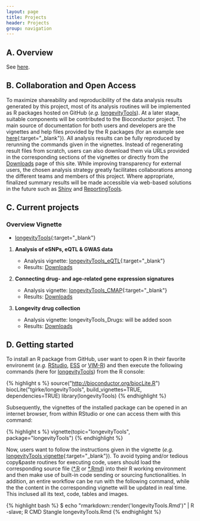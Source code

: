 ```yaml
---
layout: page
title: Projects
header: Projects
group: navigation
---
```


## A. Overview

See [here]({{site.baseurl}}/).

## B. Collaboration and Open Access

To maximize shareability and reproducibility of the data analysis results
generated by this project, most of its analysis routines will be implemented as
R packages hosted on GitHub (_e.g._ [longevityTools](https://github.com/tgirke/longevityTools)). 
At a later stage, suitable components will be contributed to the Bioconductor project. The main 
source of documentation for both users and developers are the vignettes and help files provided by the R packages
(for an example see [here](https://htmlpreview.github.io/?https://github.com/tgirke/longevityTools/blob/master/vignettes/longevityTools.html){:target="_blank"}).
All analysis results can be fully reproduced by rerunning the commands given in
the vignettes. Instead of regenerating result files from scratch, users can
also download them via URLs provided in the corresponding sections of the
vignettes or directly from the
[Downloads]({{site.baseurl}}/downloads/)
page of this site.
While improving transparency for external users, the chosen analysis strategy 
greatly facilitates collaborations among the different teams and members 
of this project. Where appropriate, finalized summary results will be made 
accessible via web-based solutions in the future such as [Shiny](http://shiny.rstudio.com/) and
[ReportingTools](http://bioconductor.org/packages/release/bioc/html/ReportingTools.html).

## C. Current projects

### Overview Vignette

* [longevityTools](https://htmlpreview.github.io/?https://github.com/tgirke/longevityTools/blob/master/vignettes/longevityTools.html){:target="_blank"}

1. **Analysis of eSNPs, eQTL & GWAS data**

    * Analysis vignette: [longevityTools_eQTL](https://htmlpreview.github.io/?https://github.com/tgirke/longevityTools/blob/master/vignettes/longevityTools_eQTL.html){:target="_blank"}
    * Results: [Downloads]({{site.baseurl}}/downloads/)

2. **Connecting drug- and age-related gene expression signatures**

    * Analysis vignette: [longevityTools_CMAP](https://htmlpreview.github.io/?https://github.com/tgirke/longevityTools/blob/master/vignettes/longevityTools_CMAP.html){:target="_blank"}
    * Results: [Downloads]({{site.baseurl}}/downloads/)

3. **Longevity drug collection** 

    * Analysis vignette: longevityTools_Drugs: will be added soon
    * Results: [Downloads]({{site.baseurl}}/downloads/)

## D. Getting started
To install an R package from GitHub, user want to open R in their favorite environemt
(_e.g._ [RStudio](https://www.rstudio.com/), [ESS](http://ess.r-project.org/)
or [VIM-R](http://manuals.bioinformatics.ucr.edu/home/programming-in-r/vim-r))
and then execute the following commands (here for [longevityTools](https://github.com/tgirke/longevityTools)) from the 
R console:

{% highlight s %}
source("http://bioconductor.org/biocLite.R")
biocLite("tgirke/longevityTools", build_vignettes=TRUE, dependencies=TRUE)
library(longevityTools)
{% endhighlight %}

Subsequently, the vignettes of the installed package can be opened in an
internet browser, from within RStudio or one can access them with this command:

{% highlight s %}
vignette(topic="longevityTools", package="longevityTools")
{% endhighlight %}

Now, users want to follow the instructions given in the vignette (_e.g._
[longevityTools
vignette](https://htmlpreview.github.io/?https://github.com/tgirke/longevityTools/blob/master/vignettes/longevityTools.html){:target="_blank"}).
To avoid typing and/or tedious copy&paste routines for executing code, users
should load the corresponding source file
([\*.R](https://raw.githubusercontent.com/tgirke/longevityTools/master/vignettes/longevityTools.R)
or [\*.Rmd](https://raw.githubusercontent.com/tgirke/longevityTools/master/vignettes/longevityTools.Rmd))
into their R working environment and then make use of built-in code sending or
sourcing functionalities. In addition, an entire workflow can be run with the
following command, while the the content in the corresponding vignette will be updated in real time. 
This inclused all its text, code, tables and images.

{% highlight bash %}
$ echo "rmarkdown::render('longevityTools.Rmd')" | R -slave; R CMD Stangle longevityTools.Rmd
{% endhighlight %}

